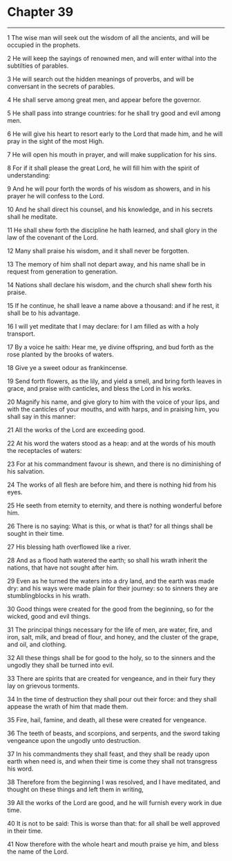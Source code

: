 # Chapter 39

***

1 The wise man will seek out the wisdom of all the ancients, and will be occupied in the prophets.

2 He will keep the sayings of renowned men, and will enter withal into the subtilties of parables.

3 He will search out the hidden meanings of proverbs, and will be conversant in the secrets of parables.

4 He shall serve among great men, and appear before the governor.

5 He shall pass into strange countries: for he shall try good and evil among men.

6 He will give his heart to resort early to the Lord that made him, and he will pray in the sight of the most High.

7 He will open his mouth in prayer, and will make supplication for his sins.

8 For if it shall please the great Lord, he will fill him with the spirit of understanding:

9 And he will pour forth the words of his wisdom as showers, and in his prayer he will confess to the Lord.

10 And he shall direct his counsel, and his knowledge, and in his secrets shall he meditate.

11 He shall shew forth the discipline he hath learned, and shall glory in the law of the covenant of the Lord.

12 Many shall praise his wisdom, and it shall never be forgotten.

13 The memory of him shall not depart away, and his name shall be in request from generation to generation.

14 Nations shall declare his wisdom, and the church shall shew forth his praise.

15 If he continue, he shall leave a name above a thousand: and if he rest, it shall be to his advantage.

16 I will yet meditate that I may declare: for I am filled as with a holy transport.

17 By a voice he saith: Hear me, ye divine offspring, and bud forth as the rose planted by the brooks of waters.

18 Give ye a sweet odour as frankincense.

19 Send forth flowers, as the lily, and yield a smell, and bring forth leaves in grace, and praise with canticles, and bless the Lord in his works.

20 Magnify his name, and give glory to him with the voice of your lips, and with the canticles of your mouths, and with harps, and in praising him, you shall say in this manner:

21 All the works of the Lord are exceeding good.

22 At his word the waters stood as a heap: and at the words of his mouth the receptacles of waters:

23 For at his commandment favour is shewn, and there is no diminishing of his salvation.

24 The works of all flesh are before him, and there is nothing hid from his eyes.

25 He seeth from eternity to eternity, and there is nothing wonderful before him.

26 There is no saying: What is this, or what is that? for all things shall be sought in their time.

27 His blessing hath overflowed like a river.

28 And as a flood hath watered the earth; so shall his wrath inherit the nations, that have not sought after him.

29 Even as he turned the waters into a dry land, and the earth was made dry: and his ways were made plain for their journey: so to sinners they are stumblingblocks in his wrath.

30 Good things were created for the good from the beginning, so for the wicked, good and evil things.

31 The principal things necessary for the life of men, are water, fire, and iron, salt, milk, and bread of flour, and honey, and the cluster of the grape, and oil, and clothing.

32 All these things shall be for good to the holy, so to the sinners and the ungodly they shall be turned into evil.

33 There are spirits that are created for vengeance, and in their fury they lay on grievous torments.

34 In the time of destruction they shall pour out their force: and they shall appease the wrath of him that made them.

35 Fire, hail, famine, and death, all these were created for vengeance.

36 The teeth of beasts, and scorpions, and serpents, and the sword taking vengeance upon the ungodly unto destruction.

37 In his commandments they shall feast, and they shall be ready upon earth when need is, and when their time is come they shall not transgress his word.

38 Therefore from the beginning I was resolved, and I have meditated, and thought on these things and left them in writing,

39 All the works of the Lord are good, and he will furnish every work in due time.

40 It is not to be said: This is worse than that: for all shall be well approved in their time.

41 Now therefore with the whole heart and mouth praise ye him, and bless the name of the Lord.

